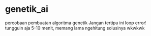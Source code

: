 # genetik_ai
percobaan pembuatan algoritma genetik
Jangan tertipu ini loop error! tungguin aja 5-10 menit, memang lama ngehitung solusinya wkwkwk
